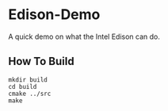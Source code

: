 # Edison-Demo
A quick demo on what the Intel Edison can do.

## How To Build
    mkdir build
    cd build
    cmake ../src
    make
    
